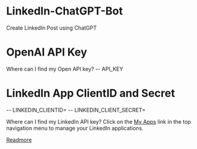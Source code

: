 # LinkedIn-ChatGPT-Bot
Create LinkedIn Post using ChatGPT

# OpenAI API Key
Where can I find my Open API key?
-- API_KEY

# LinkedIn App ClientID and Secret
  -- LINKEDIN_CLIENTID=
  -- LINKEDIN_CLIENT_SECRET=

Where can I find my LinkedIn API key?
Click on the [My Apps](https://www.linkedin.com/secure/developer) link in the top navigation menu to manage your LinkedIn applications.

[Readmore](https://developer.linkedin.com/support/faq)
